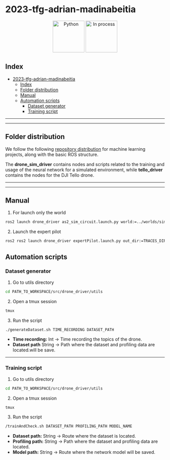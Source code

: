 # 2023-tfg-adrian-madinabeitia

<div align="center">
    <img width=100px src="https://img.shields.io/badge/lenguage-%20python-blue" alt="Python">
    <img width=100px src="https://img.shields.io/badge/status-in%20process-orange" alt="In process">
</div>

## Index

- [2023-tfg-adrian-madinabeitia](#2023-tfg-adrian-madinabeitia)
  - [Index](#index)
  - [Folder distribution](#folder-distribution)
  - [Manual](#manual)
  - [Automation scripts](#automation-scripts)
    - [Dataset generator](#dataset-generator)
    - [Training script](#training-script)

---
---

## Folder distribution
We follow the following [repository distribution](https://medium.com/analytics-vidhya/folder-structure-for-machine-learning-projects-a7e451a8caaa) for machine learning projects, along with the basic ROS structure.

The **drone_sim_driver** contains nodes and scripts related to the training and usage of the neural network for a simulated environment, while **tello_driver** contains the nodes for the DJI Tello drone.

---
---

## Manual

1. For launch only the world

```bash
ros2 launch drone_driver as2_sim_circuit.launch.py world:=../worlds/simple_circuit.world yaw:=1.0
```

2. Launch the expert pilot

```bash
ros2 ros2 launch drone_driver expertPilot.launch.py out_dir:=TRACES_DIR trace:=BOOL
```

## Automation scripts

### Dataset generator

1. Go to utils directory

```bash
cd PATH_TO_WORKSPACE/src/drone_driver/utils
```

2. Open a tmux session

```bash
tmux
```

3. Run the script

```bash
./generateDataset.sh TIME_RECORDING DATASET_PATH
```

* **Time recording:** Int -> Time recording the topics of the drone.
* **Dataset path** String -> Path where the dataset and profiling data are located.will be save.

---

### Training script

1. Go to utils directory

```bash
cd PATH_TO_WORKSPACE/src/drone_driver/utils
```

2. Open a tmux session

```bash
tmux
```

3. Run the script

```bash
/trainAndCheck.sh DATASET_PATH PROFILING_PATH MODEL_NAME
```

* **Dataset path:** String -> Route where the dataset is located.
* **Profiling path:** String -> Path where the dataset and profiling data are located.
* **Model path:** String -> Route where the network model will be saved.
